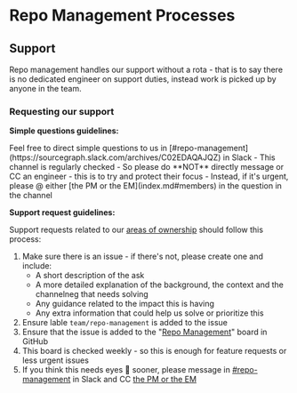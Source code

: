 # Repo Management Processes

## Support

Repo management handles our support without a rota - that is to say there is no dedicated engineer on support duties, instead work is picked up by anyone in the team.

### Requesting our support

**Simple questions guidelines:**
<div style="text-left: 1em;">
Feel free to direct simple questions to us in [#repo-management](https://sourcegraph.slack.com/archives/C02EDAQAJQZ) in Slack
- This channel is regularly checked
- So please do **NOT** directly message or CC an engineer - this is to try and protect their focus
- Instead, if it's urgent,  please @ either [the PM or the EM](index.md#members) in the question in the channel
</div>

**Support request guidelines:**

Support requests related to our [areas of ownership](index.md#responsibilities) should follow this process:
1. Make sure there is an issue - if there's not, please create one and include:
    - A short description of the ask
    - A more detailed explanation of the background, the context and the channelneg that needs solving
    - Any guidance related to the impact this is having
    - Any extra information that could help us solve or prioritize this
2. Ensure lable `team/repo-management` is added to the issue
3. Ensure that the issue is added to the "[Repo Management](https://github.com/orgs/sourcegraph/projects/209)" board in GitHub
4. This board is checked weekly - so this is enough for feature requests or less urgent issues
5. If you think this needs eyes 👀 sooner, please message in [#repo-management](https://sourcegraph.slack.com/archives/C02EDAQAJQZ) in Slack and CC [the PM or the EM](index.md#members)
